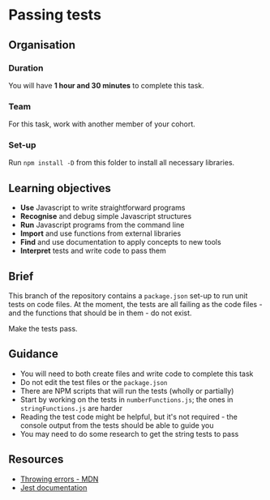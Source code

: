 # Passing tests

## Organisation

### Duration

You will have **1 hour and 30 minutes** to complete this task.

### Team

For this task, work with another member of your cohort.

### Set-up

Run `npm install -D` from this folder to install all necessary libraries.

## Learning objectives

- **Use** Javascript to write straightforward programs
- **Recognise** and debug simple Javascript structures
- **Run** Javascript programs from the command line
- **Import** and use functions from external libraries
- **Find** and use documentation to apply concepts to new tools
- **Interpret** tests and write code to pass them

## Brief

This branch of the repository contains a `package.json` set-up to run unit tests on code files. At the moment, the tests are all failing as the code files - and the functions that should be in them - do not exist.

Make the tests pass.

## Guidance

- You will need to both create files and write code to complete this task
- Do not edit the test files or the `package.json`
- There are NPM scripts that will run the tests (wholly or partially)
- Start by working on the tests in `numberFunctions.js`; the ones in `stringFunctions.js` are harder
- Reading the test code might be helpful, but it's not required - the console output from the tests should be able to guide you
- You may need to do some research to get the string tests to pass

## Resources

- [Throwing errors - MDN](https://developer.mozilla.org/en-US/docs/Web/JavaScript/Reference/Statements/throw)
- [Jest documentation](https://jestjs.io/)
